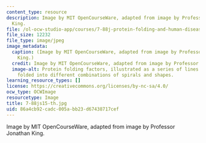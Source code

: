 ```yaml
---
content_type: resource
description: Image by MIT OpenCourseWare, adapted from image by Professor Jonathan
  King.
file: /ol-ocw-studio-app/courses/7-88j-protein-folding-and-human-disease-spring-2015/86a4cb92cadc005abb23d67438717cef_7-88js15-th.jpg
file_size: 12232
file_type: image/jpeg
image_metadata:
  caption: (Image by MIT OpenCourseWare, adapted from image by Professor Jonathan
    King.)
  credit: Image by MIT OpenCourseWare, adapted from image by Professor Jonathan King.
  image-alt: Protein folding factors, illustrated as a series of lines and rectangles
    folded into different combinations of spirals and shapes.
learning_resource_types: []
license: https://creativecommons.org/licenses/by-nc-sa/4.0/
ocw_type: OCWImage
resourcetype: Image
title: 7-88js15-th.jpg
uid: 86a4cb92-cadc-005a-bb23-d67438717cef
---
```

Image by MIT OpenCourseWare, adapted from image by Professor Jonathan King.